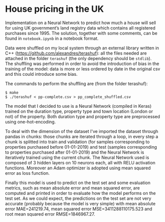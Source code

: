 # House pricing in the UK
Implementation on a Neural Network to predict how much a house will sell for using UK government’s land registry data which contains all registered purchases since 1995. The solution, together with some comments, can be found in `notebook.ipynb` in a notebook format.

Data were shuffled on my local system through an external library written in C++ (https://github.com/alexandres/terashuf): all the files needed are attached in the folder `terashuf` (the only dependency should be `stdlib`).
The shuffling was performed in order to avoid the introduction of bias in the training of the model: data is more or less ordered by date in the original csv and this could introduce some bias.

The commands to perform the shuffling are (from the folder terashuf):
```
$ make
$ ./terashuf < pp-complete.csv > pp_complete_shuffled.csv
```


The model that I decided to use is a Neural Network (compiled in Keras) trained on the duration type, property type and town location (London or not) of the property.
Both duration type and property type are preprocessed using one-hot-encoding.

To deal with the dimension of the dataset I've imported the dataset through pandas in chunks: those chunks are iterated through a loop, in every step a chunk is splitted into train and validation (for samples corresponding to properties purchased before 01-01-2019) and test (samples corresponding to properties purchased after 01-01-2019) and the Neural Network is iteratively trained using the current chunk.
The Neural Network used is composed of 3 hidden layers on 10 neurons each, all with RELU activation functions. Moreover an Adam optimizer is adopted using mean squared error as loss function. 

Finally this model is used to predict on the test set and some evaluation metrics, such as mean absolute error and mean squared error, are computed and printed in order to evaluate how the model performs on the test set.
As we could expect, the predictions on the test set are not very accurate (probably because the model is very simple) with mean absolute error MAE=241219.74, mean squared error MSE=3411288110175.523 and root mean squared error RMSE=1846967.27.
